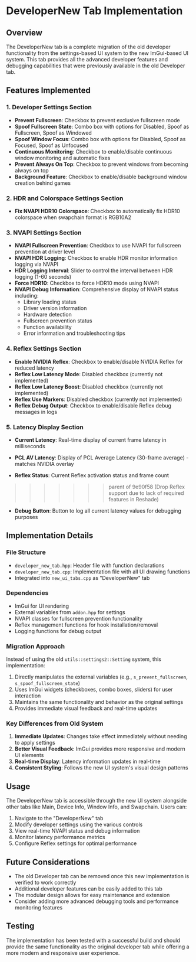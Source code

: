 # DeveloperNew Tab Implementation

## Overview
The DeveloperNew tab is a complete migration of the old developer functionality from the settings-based UI system to the new ImGui-based UI system. This tab provides all the advanced developer features and debugging capabilities that were previously available in the old Developer tab.

## Features Implemented

### 1. Developer Settings Section
- **Prevent Fullscreen**: Checkbox to prevent exclusive fullscreen mode
- **Spoof Fullscreen State**: Combo box with options for Disabled, Spoof as Fullscreen, Spoof as Windowed
- **Spoof Window Focus**: Combo box with options for Disabled, Spoof as Focused, Spoof as Unfocused
- **Continuous Monitoring**: Checkbox to enable/disable continuous window monitoring and automatic fixes
- **Prevent Always On Top**: Checkbox to prevent windows from becoming always on top
- **Background Feature**: Checkbox to enable/disable background window creation behind games

### 2. HDR and Colorspace Settings Section
- **Fix NVAPI HDR10 Colorspace**: Checkbox to automatically fix HDR10 colorspace when swapchain format is RGB10A2

### 3. NVAPI Settings Section
- **NVAPI Fullscreen Prevention**: Checkbox to use NVAPI for fullscreen prevention at driver level
- **NVAPI HDR Logging**: Checkbox to enable HDR monitor information logging via NVAPI
- **HDR Logging Interval**: Slider to control the interval between HDR logging (1-60 seconds)
- **Force HDR10**: Checkbox to force HDR10 mode using NVAPI
- **NVAPI Debug Information**: Comprehensive display of NVAPI status including:
  - Library loading status
  - Driver version information
  - Hardware detection
  - Fullscreen prevention status
  - Function availability
  - Error information and troubleshooting tips

### 4. Reflex Settings Section
- **Enable NVIDIA Reflex**: Checkbox to enable/disable NVIDIA Reflex for reduced latency
- **Reflex Low Latency Mode**: Disabled checkbox (currently not implemented)
- **Reflex Low Latency Boost**: Disabled checkbox (currently not implemented)
- **Reflex Use Markers**: Disabled checkbox (currently not implemented)
- **Reflex Debug Output**: Checkbox to enable/disable Reflex debug messages in logs

### 5. Latency Display Section
- **Current Latency**: Real-time display of current frame latency in milliseconds

- **PCL AV Latency**: Display of PCL Average Latency (30-frame average) - matches NVIDIA overlay
- **Reflex Status**: Current Reflex activation status and frame count
>>>>>>> parent of 9e90f58 (Drop Reflex support due to lack of required features in Reshade)
- **Debug Button**: Button to log all current latency values for debugging purposes

## Implementation Details

### File Structure
- `developer_new_tab.hpp`: Header file with function declarations
- `developer_new_tab.cpp`: Implementation file with all UI drawing functions
- Integrated into `new_ui_tabs.cpp` as "DeveloperNew" tab

### Dependencies
- ImGui for UI rendering
- External variables from `addon.hpp` for settings
- NVAPI classes for fullscreen prevention functionality
- Reflex management functions for hook installation/removal
- Logging functions for debug output

### Migration Approach
Instead of using the old `utils::settings2::Setting` system, this implementation:
1. Directly manipulates the external variables (e.g., `s_prevent_fullscreen`, `s_spoof_fullscreen_state`)
2. Uses ImGui widgets (checkboxes, combo boxes, sliders) for user interaction
3. Maintains the same functionality and behavior as the original settings
4. Provides immediate visual feedback and real-time updates

### Key Differences from Old System
1. **Immediate Updates**: Changes take effect immediately without needing to apply settings
2. **Better Visual Feedback**: ImGui provides more responsive and modern UI elements
3. **Real-time Display**: Latency information updates in real-time
4. **Consistent Styling**: Follows the new UI system's visual design patterns

## Usage
The DeveloperNew tab is accessible through the new UI system alongside other tabs like Main, Device Info, Window Info, and Swapchain. Users can:

1. Navigate to the "DeveloperNew" tab
2. Modify developer settings using the various controls
3. View real-time NVAPI status and debug information
4. Monitor latency performance metrics
5. Configure Reflex settings for optimal performance

## Future Considerations
- The old Developer tab can be removed once this new implementation is verified to work correctly
- Additional developer features can be easily added to this tab
- The modular design allows for easy maintenance and extension
- Consider adding more advanced debugging tools and performance monitoring features

## Testing
The implementation has been tested with a successful build and should provide the same functionality as the original developer tab while offering a more modern and responsive user experience.
